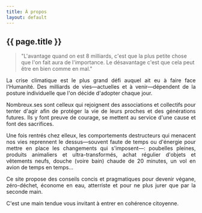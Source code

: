 ```yaml
---
title: À propos
layout: default
---
```

## {{ page.title }}

> "L'avantage quand on est 8 milliards, c'est que la plus petite chose que l'on fait aura de l'importance. Le désavantage c'est que cela peut être en bien comme en mal."

<p style="text-align: justify">La crise climatique est le plus grand défi auquel ait eu à faire face l'Humanité. Des milliards de vies—actuelles et à venir—dépendent de la posture individuelle que l'on décide d'adopter chaque jour.</p><p style="text-align: justify">Nombreux.ses sont celleux qui rejoignent des associations et collectifs pour tenter d'agir afin de protéger la vie de leurs proches et des générations futures. Ils y font preuve de courage, se mettent au service d'une cause et font des sacrifices.</p><p style="text-align: justify">Une fois rentrés chez elleux, les comportements destructeurs qui menacent nos vies reprennent le dessus—souvent faute de temps ou d'énergie pour mettre en place les changements qui s'imposent—: poubelles pleines, produits animaliers et ultra-transformés, achat régulier d'objets et vêtements neufs, douche (voire bain) chaude de 20 minutes, un vol en avion de temps en temps...</p><p style="text-align: justify">Ce site propose des conseils concis et pragmatiques pour devenir végane, zéro-déchet, économe en eau, atterriste et pour ne plus jurer que par la seconde main.</p><p style="text-align: justify">C'est une main tendue vous invitant à entrer en cohérence citoyenne.</p>